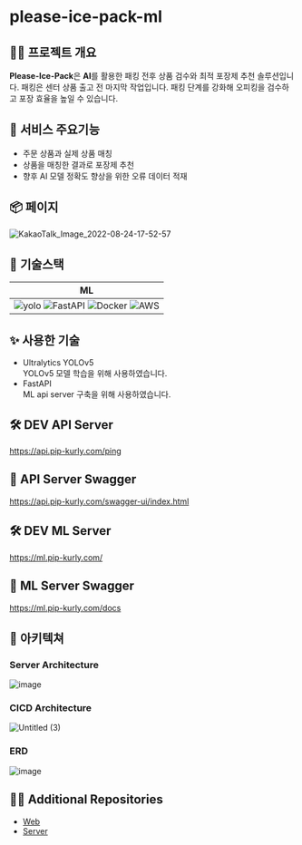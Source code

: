 # please-ice-pack-ml

## 💁‍♀️ 프로젝트 개요

**Please-Ice-Pack**은 **AI**를 활용한 패킹 전후 상품 검수와 최적 포장제 추천 솔루션입니다.
패킹은 센터 상품 출고 전 마지막 작업입니다.
패킹 단계를 강화해 오피킹을 검수하고 포장 효율을 높일 수 있습니다.

## 🌱 서비스 주요기능

- 주문 상품과 실제 상품 매칭
- 상품을 매칭한 결과로 포장제 추천
- 향후 AI 모델 정확도 향상을 위한 오류 데이터 적재

## 📦 페이지

![KakaoTalk_Image_2022-08-24-17-52-57](https://user-images.githubusercontent.com/66551410/186375256-258398a9-2d43-49cc-85f5-de4ce753818a.jpeg)

## 🔨 기술스택

|                        ML                                |
| :----------------------------------------------------------: |
| ![yolo](https://img.shields.io/badge/Ultralytics%20YOLOv5-00FFFF?style=flat&logo=yolo&logoColor=white) ![FastAPI](https://img.shields.io/badge/FastAPI-005571?style=flat&logo=fastapi) ![Docker](https://img.shields.io/badge/docker-%230db7ed.svg?style=flat&logo=docker&logoColor=white) ![AWS](https://img.shields.io/badge/AWS-232F3E?style=flat&logo=amazon-aws&logoColor=white)  |

## ✨ 사용한 기술

- Ultralytics YOLOv5  
  YOLOv5 모델 학습을 위해 사용하였습니다.
- FastAPI  
  ML api server 구축을 위해 사용하였습니다.

## 🛠 DEV API Server
https://api.pip-kurly.com/ping

## 💚 API Server Swagger
https://api.pip-kurly.com/swagger-ui/index.html

## 🛠 DEV ML Server
https://ml.pip-kurly.com/

## 💚 ML Server Swagger
https://ml.pip-kurly.com/docs

## 🕍 아키텍쳐

### Server Architecture

![image](https://user-images.githubusercontent.com/66551410/186376975-881fb3bb-906d-45ec-9ebb-3ed02e9dede6.png)

### CICD Architecture

![Untitled (3)](https://user-images.githubusercontent.com/66551410/172353126-2b7f6675-7f92-4ac4-a8cf-673b5eea9601.png)

### ERD

![image](https://user-images.githubusercontent.com/66551410/186373432-8d756fb0-62bd-42cc-8e86-0dc5196aef5d.png)


## 💁‍♀️ Additional Repositories

- [Web](https://github.com/Please-Ice-Pack/please-ice-pack-front)
- [Server](https://github.com/Please-Ice-Pack/please-ice-pack-server)
